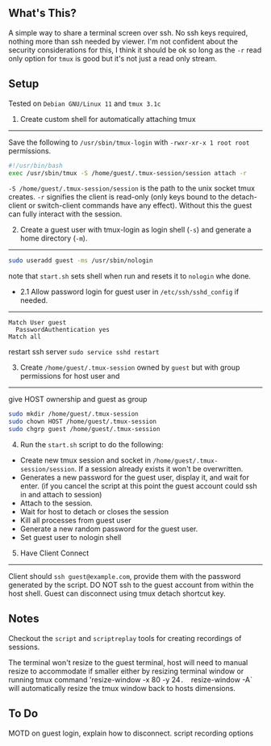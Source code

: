 What's This?
---
A simple way to share a terminal screen over ssh. No ssh keys required, nothing more than ssh 
needed by viewer. I'm not confident about the security considerations for this, I think it should be
ok so long as the `-r` read only option for `tmux` is good but it's not just a read only stream.

Setup
---
Tested on `Debian GNU/Linux 11` and `tmux 3.1c`

1. Create custom shell for automatically attaching tmux
---
Save the following to `/usr/sbin/tmux-login` with `-rwxr-xr-x 1 root root` permissions.

```sh
#!/usr/bin/bash
exec /usr/sbin/tmux -S /home/guest/.tmux-session/session attach -r
```

`-S /home/guest/.tmux-session/session` is the path to the unix socket tmux creates.
`-r`  signifies the client is read-only (only keys bound to the detach-client or switch-client
      commands have any effect). Without this the guest can fully interact with the session.

2. Create a guest user with tmux-login as login shell (`-s`) and generate a home directory (`-m`).
---

```sh
sudo useradd guest -ms /usr/sbin/nologin
```
note that `start.sh` sets shell when run and resets it to `nologin` whe done.

- 2.1 Allow password login for guest user in `/etc/ssh/sshd_config` if needed.
---
```
Match User guest
  PasswordAuthentication yes
Match all
```
restart ssh server `sudo service sshd restart`


3. Create `/home/guest/.tmux-session` owned by `guest` but with group permissions for host user and
---
give HOST ownership and guest as group
```sh
sudo mkdir /home/guest/.tmux-session
sudo chown HOST /home/guest/.tmux-session
sudo chgrp guest /home/guest/.tmux-session
```

4. Run the `start.sh` script to do the following: 
  - Create new tmux session and socket in `/home/guest/.tmux-session/session`. If a session already exists
    it won't be overwritten.
  - Generates a new password for the guest user, display it, and wait for enter. (if you cancel the script at this point
    the guest account could ssh in and attach to session)
  - Attach to the session.
  - Wait for host to detach or closes the session
  - Kill all processes from guest user
  - Generate a new random password for the guest user.
  - Set guest user to nologin shell

5. Have Client Connect
---
Client should `ssh guest@example.com`, provide them with the password generated by the script. 
DO NOT ssh to the guest account from within the host shell. Guest can disconnect using tmux
detach shortcut key.

Notes
---
Checkout the `script` and `scriptreplay` tools for creating recordings of sessions.


The terminal won't resize to the guest terminal, host will need to manual resize to accommodate 
if smaller either by resizing terminal window or running tmux command 'resize-window -x 80 -y 24`. 
`resize-window -A` will automatically resize the tmux window back to hosts dimensions.


To Do
---
MOTD on guest login, explain how to disconnect.
script recording options
